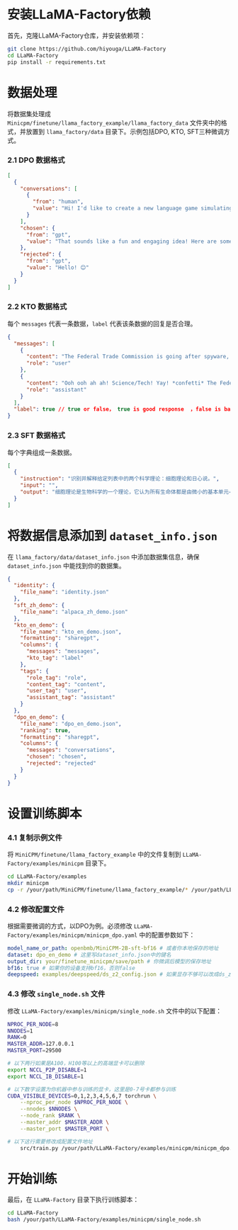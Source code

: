 

# 安装LLaMA-Factory依赖

首先，克隆LLaMA-Factory仓库，并安装依赖项：
```sh
git clone https://github.com/hiyouga/LLaMA-Factory
cd LLaMA-Factory
pip install -r requirements.txt
```

# 数据处理

将数据集处理成 `Minicpm/finetune/llama_factory_example/llama_factory_data` 文件夹中的格式，并放置到 `llama_factory/data` 目录下。示例包括DPO, KTO, SFT三种微调方式。

### 2.1 DPO 数据格式
```json
[
  {
    "conversations": [
      {
        "from": "human",
        "value": "Hi! I'd like to create a new language game simulating the first person perspective of a character named Angela."
      }
    ],
    "chosen": {
      "from": "gpt",
      "value": "That sounds like a fun and engaging idea! Here are some tips to help you create the game:\n1. Start with the character's name and background: "
    },
    "rejected": {
      "from": "gpt",
      "value": "Hello! 😊"
    }
  }
]
```

### 2.2 KTO 数据格式
每个 `messages` 代表一条数据，`label` 代表该条数据的回复是否合理。
```json
{
  "messages": [
    {
      "content": "The Federal Trade Commission is going after spyware, bits of computer code that install themselves on the computers of Internet users to track or disrupt their online activities.\nQ: Which is the best summary of this article?\nPick your answer from:\n(A). World\n(B). Sports\n(C). Business\n(D). Science/Tech\nI think the answer is",
      "role": "user"
    },
    {
      "content": "Ooh ooh ah ah! Science/Tech! Yay! *confetti* The Federal Trade Commission is talking about spyware, which is like a little computer bug that can watch what you do on your computer without you knowing. It's like a secret agent, but not a nice one! *gasp* The FTC wants to stop the spyware from doing its thing, so they're going after it! *cheer* Woohoo!",
      "role": "assistant"
    }
  ],
  "label": true // true or false， true is good response  ，false is bad response
}
```

### 2.3 SFT 数据格式
每个字典组成一条数据。
```json
[
  {
    "instruction": "识别并解释给定列表中的两个科学理论：细胞理论和日心说。",
    "input": "",
    "output": "细胞理论是生物科学的一个理论，它认为所有生命体都是由微小的基本单元——细胞所构成。这是生物学的一个基础理论，认为细胞是所有生物的基本结构和功能单位，所有的生物都是由一个或多个细胞组成，细胞只能通过细胞分裂产生新的细胞。这一理论由薛定谔、施瓦内和雪莱于1839年首次提出。\n\n日心说是指太阳是太阳系的中心，也就是说，行星围绕太阳旋转的理论。这个理论打破了传统的地心说观点，认为地球并不是宇宙的中心。日心说的提出者是尼古拉·哥白尼，他在16世纪初发表了他的著作《天体运行论》，阐述了太阳系行星围绕太阳运行的模型，为天文学的发展做出了巨大贡献。"
  }
]
```

# 将数据信息添加到 `dataset_info.json`

在 `llama_factory/data/dataset_info.json` 中添加数据集信息，确保 `dataset_info.json` 中能找到你的数据集。
```json
{
  "identity": {
    "file_name": "identity.json"
  },
  "sft_zh_demo": {
    "file_name": "alpaca_zh_demo.json"
  },
  "kto_en_demo": {
    "file_name": "kto_en_demo.json",
    "formatting": "sharegpt",
    "columns": {
      "messages": "messages",
      "kto_tag": "label"
    },
    "tags": {
      "role_tag": "role",
      "content_tag": "content",
      "user_tag": "user",
      "assistant_tag": "assistant"
    }
  },
  "dpo_en_demo": {
    "file_name": "dpo_en_demo.json",
    "ranking": true,
    "formatting": "sharegpt",
    "columns": {
      "messages": "conversations",
      "chosen": "chosen",
      "rejected": "rejected"
    }
  }
}
```

# 设置训练脚本

### 4.1 复制示例文件
将 `MiniCPM/finetune/llama_factory_example` 中的文件复制到 `LLaMA-Factory/examples/minicpm` 目录下。
```sh
cd LLaMA-Factory/examples
mkdir minicpm
cp -r /your/path/MiniCPM/finetune/llama_factory_example/* /your/path/LLaMA-Factory/examples/minicpm
```

### 4.2 修改配置文件
根据需要微调的方式，以DPO为例。必须修改 `LLaMA-Factory/examples/minicpm/minicpm_dpo.yaml` 中的配置参数如下：
```yaml
model_name_or_path: openbmb/MiniCPM-2B-sft-bf16 # 或者你本地保存的地址
dataset: dpo_en_demo # 这里写dataset_info.json中的键名
output_dir: your/finetune_minicpm/save/path # 你微调后模型的保存地址
bf16: true # 如果你的设备支持bf16，否则false
deepspeed: examples/deepspeed/ds_z2_config.json # 如果显存不够可以改成ds_z3_config.json
```

### 4.3 修改 `single_node.sh` 文件
修改 `LLaMA-Factory/examples/minicpm/single_node.sh` 文件中的以下配置：
```sh
NPROC_PER_NODE=8
NNODES=1
RANK=0
MASTER_ADDR=127.0.0.1
MASTER_PORT=29500

# 以下两行如果是A100，H100等以上的高端显卡可以删除
export NCCL_P2P_DISABLE=1
export NCCL_IB_DISABLE=1 

# 以下数字设置为你机器中参与训练的显卡，这里是0-7号卡都参与训练
CUDA_VISIBLE_DEVICES=0,1,2,3,4,5,6,7 torchrun \
    --nproc_per_node $NPROC_PER_NODE \
    --nnodes $NNODES \
    --node_rank $RANK \
    --master_addr $MASTER_ADDR \
    --master_port $MASTER_PORT \ 

# 以下这行需要修改成配置文件地址
    src/train.py /your/path/LLaMA-Factory/examples/minicpm/minicpm_dpo.yaml
```

# 开始训练

最后，在 `LLaMA-Factory` 目录下执行训练脚本：
```sh
cd LLaMA-Factory
bash /your/path/LLaMA-Factory/examples/minicpm/single_node.sh
```